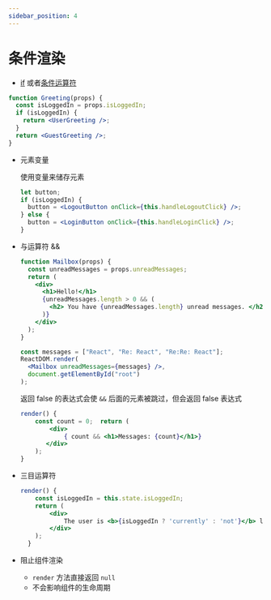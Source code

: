 ```yaml
---
sidebar_position: 4
---
```


# 条件渲染

- [if](https://developer.mozilla.org/en-US/docs/Web/JavaScript/Reference/Statements/if...else) 或者[条件运算符](https://developer.mozilla.org/en/docs/Web/JavaScript/Reference/Operators/Conditional_Operator)

```jsx
function Greeting(props) {
  const isLoggedIn = props.isLoggedIn;
  if (isLoggedIn) {
    return <UserGreeting />;
  }
  return <GuestGreeting />;
}
```

- 元素变量
    
    使用变量来储存元素
    
    ```jsx
    let button;
    if (isLoggedIn) {
      button = <LogoutButton onClick={this.handleLogoutClick} />;
    } else {
      button = <LoginButton onClick={this.handleLoginClick} />;
    }
    ```
    
- 与运算符 &&
    
    ```jsx
    function Mailbox(props) {
      const unreadMessages = props.unreadMessages;
      return (
        <div>
          <h1>Hello!</h1>
          {unreadMessages.length > 0 && (
            <h2> You have {unreadMessages.length} unread messages. </h2>
          )}
        </div>
      );
    }
    
    const messages = ["React", "Re: React", "Re:Re: React"];
    ReactDOM.render(
      <Mailbox unreadMessages={messages} />,
      document.getElementById("root")
    );
    ```
    
    返回 false 的表达式会使 `&&` 后面的元素被跳过，但会返回 false 表达式
    
    ```jsx
    render() {
        const count = 0;  return (
            <div>
                { count && <h1>Messages: {count}</h1>}
           </div>
        );
    }
    ```
    
- 三目运算符
    
    ```jsx
    render() {
        const isLoggedIn = this.state.isLoggedIn;
        return (
            <div>
                The user is <b>{isLoggedIn ? 'currently' : 'not'}</b> logged in.
            </div>
        );
      }
    ```
    
- 阻止组件渲染
    - `render` 方法直接返回 `null`
    - 不会影响组件的生命周期